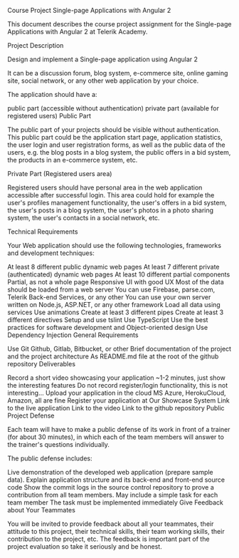 Course Project
Single-page Applications with Angular 2

This document describes the course project assignment for the Single-page Applications with Angular 2 at Telerik Academy.

Project Description

Design and implement a Single-page application using Angular 2

It can be a discussion forum, blog system, e-commerce site, online gaming site, social network, or any other web application by your choice.

The application should have a:

public part (accessible without authentication)
private part (available for registered users)
Public Part

The public part of your projects should be visible without authentication. This public part could be the application start page, application statistics, the user login and user registration forms, as well as the public data of the users, e.g. the blog posts in a blog system, the public offers in a bid system, the products in an e-commerce system, etc.

Private Part (Registered users area)

Registered users should have personal area in the web application accessible after successful login. This area could hold for example the user's profiles management functionality, the user's offers in a bid system, the user's posts in a blog system, the user's photos in a photo sharing system, the user's contacts in a social network, etc.

Technical Requirements

Your Web application should use the following technologies, frameworks and development techniques:

At least 8 different public dynamic web pages
At least 7 different private (authenticated) dynamic web pages
At least 10 different partial components
Partial, as not a whole page
Responsive UI with good UX
Most of the data should be loaded from a web server
You can use Firebase, parse.com, Telerik Back-end Services, or any other
You can use your own server written on Node.js, ASP.NET, or any other framework
Load all data using services
Use animations
Create at least 3 different pipes
Create at least 3 different directives
Setup and use tslint
Use TypeScript
Use the best practices for software development and Object-oriented design
Use Dependency Injection
General Requirements

Use Git
Github, Gitlab, Bitbucket, or other
Brief documentation of the project and the project architecture
As README.md file at the root of the github repository
Deliverables

Record a short video showcasing your application
~1-2 minutes, just show the interesting features
Do not record register/login functionality, this is not interesting...
Upload your application in the cloud
MS Azure, HerokuCloud, Amazon, all are fine
Register your application at Our Showcase System
Link to the live application
Link to the video
Link to the github repository
Public Project Defense

Each team will have to make a public defense of its work in front of a trainer (for about 30 minutes), in which each of the team members will answer to the trainer's questions individually.

The public defense includes:

Live demonstration of the developed web application (prepare sample data).
Explain application structure and its back-end and front-end source code
Show the commit logs in the source control repository to prove a contribution from all team members.
May include a simple task for each team member
The task must be implemented immediately
Give Feedback about Your Teammates

You will be invited to provide feedback about all your teammates, their attitude to this project, their technical skills, their team working skills, their contribution to the project, etc. The feedback is important part of the project evaluation so take it seriously and be honest.

